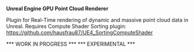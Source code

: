 **Unreal Engine GPU Point Cloud Renderer**

Plugin for Real-Time rendering of dynamic and massive point cloud data in Unreal.
Requires Compute Shader Sorting plugin: https://github.com/hausfrau87/UE4_SortingComputeShader

*** WORK IN PROGRESS ***
*** EXPERIMENTAL ***
